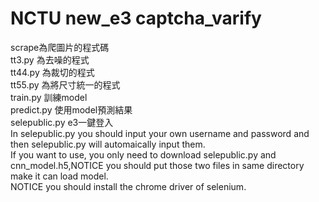 # NCTU new_e3 captcha_varify

scrape為爬圖片的程式碼<br>
tt3.py 為去噪的程式<br>
tt44.py 為裁切的程式<br>
tt55.py 為將尺寸統一的程式<br>
train.py 訓練model<br>
predict.py 使用model預測結果<br>
selepublic.py e3一鍵登入<br>
In selepublic.py you should input your own username and password and then selepublic.py will automaically input them.<br>
If you want to use, you only need to download selepublic.py and cnn_model.h5,NOTICE you should put those two files in same directory make it can load model. <br>
NOTICE you should install the chrome driver of selenium.<br>
